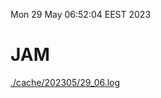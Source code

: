 Mon 29 May 06:52:04 EEST 2023
# JAM
<a href='./cache/202305/29_06.log'>./cache/202305/29_06.log</a>
